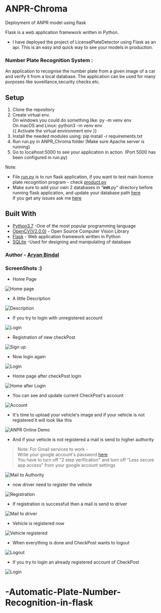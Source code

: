 # ANPR-Chroma
 Deployment of ANPR model using flask 

Flask is a web application framework written in Python.         
* I have deployed the project of LicensePlateDetector using Flask as an api. This is an easy and quick way to see your models in production.

### Number Plate Recognition System :

An application to recognise the number plate from a given image of a car and verify it from a local database. The application can be used for many purposes like suveillance,security checks etc. 

## Setup

1. Clone the repository
2. Create virtual env.             
   On windows you could do something like: py -m venv env            
   On macOS and Linux: python3 -m venv env           
   {{ Activate the virtual environment env }}
3. Install the needed modules using: pip install -r requirements.txt
4. Run run.py in ANPR_Chroma folder (Make sure Apache server is running)
5. Go to localhost:5000 to see your application in action. (Port 5000 has been configured in run.py)

Note: 
* File [run.py](ANPR_Chroma/run.py) is to run flask application, if you want to test main licence plate recognition program - check [product.py](ANPR_Chroma/flaskblog/product.py)
* Make sure to add your own 2 databases in "__init__.py" directory before running flask application, and update your database path [here](https://github.com/aryaniiit002/ANPR-Chroma/blob/fd89a6f62013caf711c62457cef2f7c8d60ae485/ANPR_Chroma/flaskblog/__init__.py#L14)           
  If you get any issues ask me [here](https://github.com/aryaniiit002/ANPR-Chroma/issues)             

## Built With

* [Python3.7](https://www.python.org/) -One of the most popular programming language
* [OpenCV(V2.0.0)](https://opencv.org/) - Open Source Computer Vision Library
* [Flask](https://flask.palletsprojects.com/en/1.1.x/) - Web application framework written in Python
* [SQLite](https://www.sqlite.org/index.html) -Used for designing and manipulating of database

### Author -  [Aryan Bindal](https://github.com/aryaniiit002)          

### ScreenShots :)           

* Home Page             

![Home page](https://github.com/aryaniiit002/ANPR-Chroma/blob/main/ScreenShots/home.png)

* A little Description

![Description](https://github.com/aryaniiit002/ANPR-Chroma/blob/main/ScreenShots/description.png)

* If you try to login with unregistered account

![Login](https://github.com/aryaniiit002/ANPR-Chroma/blob/main/ScreenShots/login%20Unsuccesful.png)

* Registration of new checkPost  

![Sign up](https://github.com/aryaniiit002/ANPR-Chroma/blob/main/ScreenShots/New%20Login.png)

* Now login again

![Login](https://github.com/aryaniiit002/ANPR-Chroma/blob/main/ScreenShots/re-login.png)

* Home page after checkPost login

![Home after Login](https://github.com/aryaniiit002/ANPR-Chroma/blob/main/ScreenShots/home%20after%20login.png)

* You can see and update current CheckPost's account

![Account](https://github.com/aryaniiit002/ANPR-Chroma/blob/main/ScreenShots/Login%20account.png)

* It's time to upload your vehicle's image and if your vehicle is not registered it will look like this

![ANPR Online Demo](https://github.com/aryaniiit002/ANPR-Chroma/blob/main/ScreenShots/upload%20img.png)

* And if your vehicle is not registered a mail is send to higher authority                    
> Note: For Gmail services to work -               
> Write your google account's password [here](https://github.com/aryaniiit002/ANPR-Chroma/blob/fd89a6f62013caf711c62457cef2f7c8d60ae485/ANPR_Chroma/flaskblog/__init__.py#L22)      
> You have to turn off "2 step verification" and turn off "Less secure app access" from your google account settings

![Mail to Authority](https://github.com/aryaniiit002/ANPR-Chroma/blob/main/ScreenShots/not%20registered%20mail.png)

* now driver need to register the vehicle

![Registration](https://github.com/aryaniiit002/ANPR-Chroma/blob/main/ScreenShots/registration%20of%20vehicle.png)

* If registration is successfull then a mail is send to driver

![Mail to driver](https://github.com/aryaniiit002/ANPR-Chroma/blob/main/ScreenShots/mail%20to%20driver.png)

* Vehicle is registered now

![Vehicle registered](https://github.com/aryaniiit002/ANPR-Chroma/blob/main/ScreenShots/registered.png)

* When everything is done and CheckPost wants to logout

![Logout](https://github.com/aryaniiit002/ANPR-Chroma/blob/main/ScreenShots/logout.png)

* If you try to login an already registered account of CheckPost

![Login](https://github.com/aryaniiit002/ANPR-Chroma/blob/main/ScreenShots/already%20registered.png)
# -Automatic-Plate-Number-Recognition-in-flask

